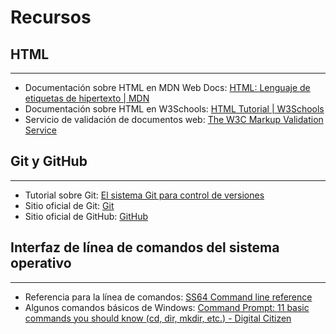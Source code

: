 # Recursos

## HTML
----------------------
- Documentación sobre HTML en MDN Web Docs: [HTML: Lenguaje de etiquetas de hipertexto | MDN](https://developer.mozilla.org/es/docs/Web/HTML)
- Documentación sobre HTML en W3Schools: [HTML Tutorial | W3Schools](https://www.w3schools.com/html/)
- Servicio de validación de documentos web: [The W3C Markup Validation Service](https://validator.w3.org/)

## Git y GitHub
----------------------
- Tutorial sobre Git: [El sistema Git para control de versiones](https://tpb708-programacionsig-2020.github.io/leccion-07-git/git)
- Sitio oficial de Git: [Git](https://git-scm.com/)
- Sitio oficial de GitHub: [GitHub](https://github.com/)

## Interfaz de línea de comandos del sistema operativo
------------------------------------------------------
- Referencia para la línea de comandos: [SS64 Command line reference](https://ss64.com/)
- Algunos comandos básicos de Windows: [Command Prompt: 11 basic commands you should know (cd, dir, mkdir, etc.) - Digital Citizen](https://www.digitalcitizen.life/command-prompt-how-use-basic-commands)
